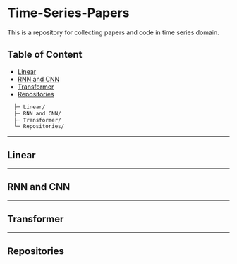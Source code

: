 # Time-Series-Papers
This is a repository for collecting papers and code in time series domain.

## Table of Content  

- [Linear](#)
- [RNN and CNN](#)
- [Transformer](#)
- [Repositories](#)

```bash
  ├─ Linear/  
  ├─ RNN and CNN/           
  ├─ Transformer/                  
  └─ Repositories/         
```

---

## Linear

---

## RNN and CNN

---

## Transformer

---

## Repositories

